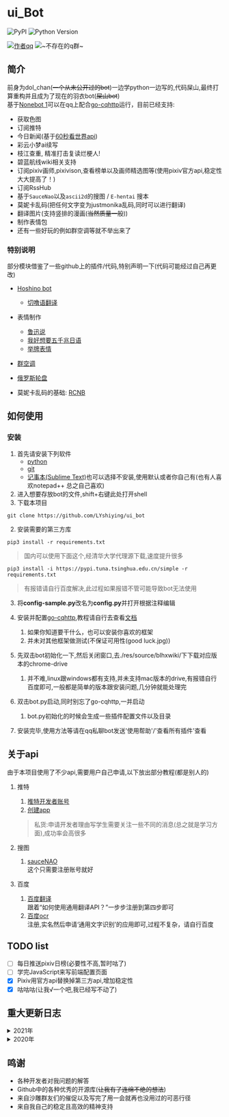 # ui_Bot

![PyPI](https://img.shields.io/badge/PyPI-v1.8.2-blue)
![Python Version](https://img.shields.io/badge/python-3.9-brightgreen)

[![作者qq](https://img.shields.io/badge/作者qq-839778960-orange.svg?style=flat&logo=Tencent-QQ)](https://qm.qq.com/cgi-bin/qm/qr?k=WKBxF1bEZ2ghsbmW2dCx9DWtzOp7Oq94&noverify=0)
![~不存在的q群~](https://img.shields.io/badge/qq群-真的没有-orange.svg?style=flat&logo=Tencent-QQ)
## 简介
前身为dol_chan(~~一个从未公开过的bot~~)一边学python一边写的,代码屎山,最终打算重构并且成为了现在的羽衣bot(~~屎山bot~~)  
基于[Nonebot 1](https://github.com/nonebot/nonebot)可以在qq上配合[go-cqhttp](https://github.com/Mrs4s/go-cqhttp)运行，目前已经支持:
  - 获取色图
  - 订阅推特
  - 今日新闻(基于[60秒看世界api](https://api.iyk0.com/doc/60s))
  - 彩云小梦ai续写
  - 枝江查重, 精准打击复读烂梗人!
  - 碧蓝航线wiki相关支持
  - 订阅pixiv画师,pixivison,查看榜单以及画师精选图等(使用pixiv官方api,稳定性大大提高了！)
  - 订阅RssHub
  - 基于`SauceNao`以及`ascii2d`的搜图 / `E-hentai` 搜本
  - 莫妮卡乱码(把任何文字变为justmonika乱码,同时可以进行翻译)
  - 翻译图片(支持竖排的漫画(~~当然质量一般~~))
  - 制作表情包
  - 还有一些好玩的例如群空调等就不举出来了

### 特别说明
部分模块借鉴了一些github上的插件/代码,特别声明一下(代码可能经过自己再更改)
  - [Hoshino bot](https://github.com/Ice-Cirno/HoshinoBot)
      - [切噜语翻译](https://github.com/Ice-Cirno/HoshinoBot/blob/master/hoshino/modules/priconne/cherugo.py)

  - 表情制作
    - [鲁迅说](https://github.com/NothAmor/nonebot2_luxun_says)
    - [我好想要五千兆日语](https://github.com/assassingyk/5000choyen)
    - [举牌表情](https://github.com/fz6m/nonebot-plugin/tree/master/CQimage)

  - [群空调](https://github.com/iamwyh2019/aircon)

  - [俄罗斯轮盘](https://github.com/pcrbot/russian)

  - 莫妮卡乱码的基础: [RCNB](https://github.com/rcnbapp/RCNB.py)

## 如何使用  

### 安装  
1. 首先请安装下列软件
    - [python](https://www.python.org/downloads/windows/)
    - [git](https://git-scm.com/download/win)
    - [记事本(Sublime Text)](https://www.sublimetext.com/)也可以选择不安装,使用默认或者你自己有(也有人喜欢notepad++ 总之自己喜欢)
2. 进入想要存放bot的文件,shift+右键此处打开shell
  1. 下载本项目
    
    git clone https://github.com/LYshiying/ui_bot

  2. 安装需要的第三方库
    
    pip3 install -r requirements.txt

  > 国内可以使用下面这个,经清华大学代理源下载,速度提升很多

    pip3 install -i https://pypi.tuna.tsinghua.edu.cn/simple -r requirements.txt  

  > 有报错请自行百度解决,此过程如果报错不管可能导致bot无法使用

3. 将**config-sample.py**改名为**config.py**并打开根据注释编辑

4. 安装并配置[go-cqhttp](https://github.com/Mrs4s/go-cqhttp),教程请自行去查看[文档](https://docs.go-cqhttp.org/)
    1. 如果你知道要干什么，也可以安装你喜欢的框架
    2. 并未对其他框架做测试(不保证可用性(good luck.jpg))
 
5. 先双击bot初始化一下,然后关闭窗口,去./res/source/blhxwiki/下下载对应版本的chrome-drive
    1. 并不难,linux跟windows都有支持,并未支持mac版本的drive,有报错自行百度即可,一般都是简单的版本跟安装问题,几分钟就能处理完
 
6. 双击bot.py启动,同时别忘了go-cqhttp,一并启动
   1. bot.py初始化的时候会生成一些插件配置文件以及目录
  
7. 安装完毕,使用方法等请在qq私聊bot发送'使用帮助'/'查看所有插件'查看

## 关于api
由于本项目使用了不少api,需要用户自己申请,以下放出部分教程(都是别人的)  
1. 推特
   
    1. [推特开发者账号](https://blog.csdn.net/jzy3711/article/details/86535692)
    2. [创建app](https://www.howtoing.com/how-to-create-a-twitter-app)
    > 私货:申请开发者理由写学生需要关注一些不同的消息(总之就是学习方面),成功率会高很多

2. 搜图
   
    1. [sauceNAO](https://saucenao.com/)  
    这个只需要注册账号就好

3. 百度
   
    1. [百度翻译](https://api.fanyi.baidu.com/doc/21)  
    跟着“如何使用通用翻译API？”一步步注册到第四步即可
    1. [百度ocr](https://cloud.baidu.com/doc/OCR/index.html)  
    注册,实名然后申请‘通用文字识别’的应用即可,过程不复杂，请自行百度
    
## TODO list
  - [ ] 每日推送pixiv日榜(必要性不高,暂时咕了)
  - [ ] 学完JavaScript来写前端配置页面
  - [x] Pixiv用官方api替换掉第三方api,增加稳定性
  - [x] 咕咕咕(让我√一个吧,我已经写不动了)

## 重大更新日志
<details>
<summary>2021年</summary>
    
|   时间    | 更新内容                                                                                                              |
| :-------: | :-------------------------------------------------------------------------------------------------------------------- |
| 2021/1/17 | 使用SQLite替代所有csv file,现在只有一个数据库分不同表装着数据,不用一堆csv file了                                      |
| 2021/4/18 | bot正式命名:由暂定的dol_chan(海豚项链)改名为uibot(羽衣)并正式公开(主要为了codacy.jpg)(2021.6.3记:你公开了个寄吧)      |
| 2021/5/11 | 开始重构bot                                                                                                           |
| 2021/6/03 | 重构完毕,正式公开                                                                                                     |
| 2022/2/16 | ver.2.0.0正式使用, 解决大部分bug, 已经相对完善了, 预计3.0.0正式尝试面向用户友好改写bot, 不过先让我学完JavaScript吧(?) |
</details>

<details>
<summary>2020年</summary>
    
|    时间    | 更新内容                                                                                              |
| :--------: | ----------------------------------------------------------------------------------------------------- |
| 2020/12/19 | 由于[pixiv api](https://api.imjad.cn/pixiv_v2.md)因p站新增机制失效,pixiv插件暂时找不到新出路,整个弃用 |
| 2020/12/27 | 更换[新pixiv api](https://api.hcyacg.com/),重写部分代码后pixiv插件重新启用                            |

</details>

## 鸣谢
  - 各种开发者对我问题的解答
  - Github中的各种优秀的开源库(~~让我有了连绵不绝的想法~~)
  - 来自沙雕群友们的催促以及写完了用一会就再也没用过的可恶行径
  - 来自我自己的稳定且高效的精神支持
